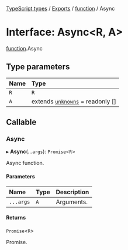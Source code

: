 [TypeScript types](../index.md) / [Exports](../modules.md) / [function](../modules/function.md) / Async

# Interface: Async<R, A\>

[function](../modules/function.md).Async

## Type parameters

| Name | Type |
| :------ | :------ |
| `R` | `R` |
| `A` | extends [`unknowns`](../modules/core.md#unknowns) = readonly [] |

## Callable

### Async

▸ **Async**(...`args`): `Promise`<`R`\>

Async function.

#### Parameters

| Name | Type | Description |
| :------ | :------ | :------ |
| `...args` | `A` | Arguments. |

#### Returns

`Promise`<`R`\>

Promise.
